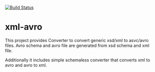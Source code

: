 [![Build Status](https://travis-ci.org/DRIVER-EU/xml-avro.svg?branch=master)](https://travis-ci.org/DRIVER-EU/xml-avro)

# xml-avro
This project provides Converter to convert generic xsd/xml to asvc/avro files.
Avro schema and avro file are generated from xsd schema and xml file.

Additionally it includes simple schemaless converter that converts xml to avro and avro to xml.
